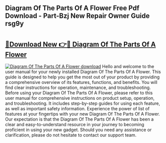 ## Diagram Of The Parts Of A Flower Free Pdf Download - Part-Bzj New Repair Owner Guide rsg9y

# <h2><a href="http://dfk97o.blite.top/?on=Diagram+Of+The+Parts+Of+A+Flower">🔗Download New 👉🔴 Diagram Of The Parts Of A Flower</a></h2>

[![Diagram Of The Parts Of A Flower download](https://i.imgur.com/lujVjoI.png)](http://dfk97o.blite.top/?on=Diagram+Of+The+Parts+Of+A+Flower)
Hello and welcome to the user manual for your newly installed Diagram Of The Parts Of A Flower. This guide is designed to help you get the most out of your product by providing a comprehensive overview of its features, functions, and benefits. You will find clear instructions for operation, maintenance, and troubleshooting. Before using your Diagram Of The Parts Of A Flower, please refer to this user manual for comprehensive instructions on product setup, operation, and troubleshooting. It includes step-by-step guides for using each feature, as well as important safety information. Experience the power of list of features at your fingertips with your new Diagram Of The Parts Of A Flower. Our expectation is that the Diagram Of The Parts Of A Flower has been a clear and easy-to-understand resource in your journey to becoming proficient in using your new gadget. Should you need any assistance or clarification, please do not hesitate to contact our support team.
